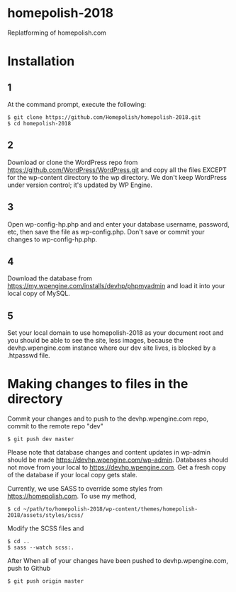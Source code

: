 # homepolish-2018
Replatforming of homepolish.com

# Installation

## 1

At the command prompt, execute the following:
```
$ git clone https://github.com/Homepolish/homepolish-2018.git
$ cd homepolish-2018
```

## 2

Download or clone the WordPress repo from https://github.com/WordPress/WordPress.git and copy all the files EXCEPT for the wp-content directory to the wp directory. We don't keep WordPress under version control; it's updated by WP Engine.

## 3

Open wp-config-hp.php and and enter your database username, password, etc, then save the file as wp-config.php. Don't save or commit your changes to wp-config-hp.php.

## 4

Download the database from https://my.wpengine.com/installs/devhp/phpmyadmin and load it into your local copy of MySQL.

## 5

Set your local domain to use homepolish-2018 as your document root and you should be able to see the site, less images, because the devhp.wpengine.com instance where our dev site lives, is blocked by a .htpasswd file.

# Making changes to files in the directory

Commit your changes and to push to the devhp.wpengine.com repo, commit to the remote repo "dev"

```
$ git push dev master
```

Please note that database changes and content updates in wp-admin should be made https://devhp.wpengine.com/wp-admin. Databases should not move from your local to https://devhp.wpengine.com. Get a fresh copy of the database if your local copy gets stale.

Currently, we use SASS to override some styles from https://homepolish.com. To use my method, 

```
$ cd ~/path/to/homepolish-2018/wp-content/themes/homepolish-2018/assets/styles/scss/
``` 

Modify the SCSS files and 

```
$ cd ..
$ sass --watch scss:.
```

After When all of your changes have been pushed to devhp.wpengine.com, push to Github

```
$ git push origin master
```